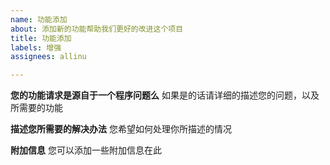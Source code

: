 ```yaml
---
name: 功能添加
about: 添加新的功能帮助我们更好的改进这个项目
title: 功能添加
labels: 增强
assignees: allinu

---
```


**您的功能请求是源自于一个程序问题么**
如果是的话请详细的描述您的问题，以及所需要的功能

**描述您所需要的解决办法**
您希望如何处理你所描述的情况


**附加信息**
您可以添加一些附加信息在此

